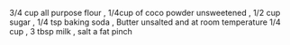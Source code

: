 3/4 cup all purpose  flour , 
1/4cup of coco powder unsweetened ,
  1/2 cup sugar ,
  1/4 tsp  baking soda ,
Butter unsalted and at room temperature 1/4 cup ,
 3 tbsp milk ,
  salt a fat pinch